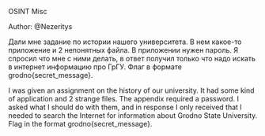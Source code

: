 OSINT Misc

Author: @Nezeritys

Дали мне задание по истории нашего университета. В нем какое-то приложение и 2 непонятных файла. В приложении нужен пароль. Я спросил что мне с ними делать, в ответ получил только что надо искать в интернет информацию про ГрГУ.
Флаг в формате grodno{secret_message}.

I was given an assignment on the history of our university. It had some kind of application and 2 strange files. The appendix required a password. I asked what I should do with them, and in response I only received that I needed to search the Internet for information about Grodno State University.
Flag in the format grodno{secret_message}.
